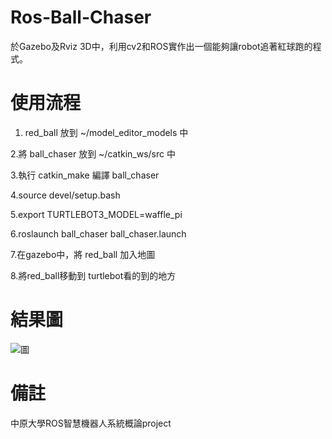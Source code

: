# Ros-Ball-Chaser
於Gazebo及Rviz 3D中，利用cv2和ROS實作出一個能夠讓robot追著紅球跑的程式。

# 使用流程

1. red_ball 放到 ~/model_editor_models 中

2.將 ball_chaser 放到 ~/catkin_ws/src 中

3.執行 catkin_make 編譯 ball_chaser

4.source devel/setup.bash

5.export TURTLEBOT3_MODEL=waffle_pi

6.roslaunch ball_chaser ball_chaser.launch

7.在gazebo中，將 red_ball 加入地圖

8.將red_ball移動到 turtlebot看的到的地方

# 結果圖
![圖](https://user-images.githubusercontent.com/95120819/192147346-1bd4b131-dbdb-4096-924a-1c32d1d3272c.png)

# 備註
中原大學ROS智慧機器人系統概論project
